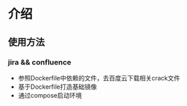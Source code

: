 # 介绍
## 使用方法
### jira && confluence
* 参照Dockerfile中依赖的文件，去百度云下载相关crack文件
* 基于Dockerfile打造基础镜像
* 通过compose启动环境
